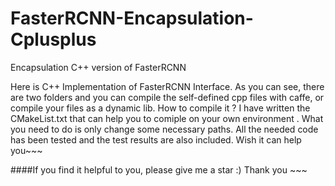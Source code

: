 # FasterRCNN-Encapsulation-Cplusplus
Encapsulation C++ version of FasterRCNN

Here is C++ Implementation of FasterRCNN Interface. As you can see, there are two folders and you can compile the self-defined cpp files
with caffe, or compile your files as a dynamic lib. 
How to compile it ? I have written the CMakeList.txt that can help you to comiple on your own environment
. What you need to do is only change some necessary paths. All the needed code has been tested and the test results are also
included. 
Wish it can help you~~~

####If you find it helpful to you, please give me a star :) Thank you ~~~
